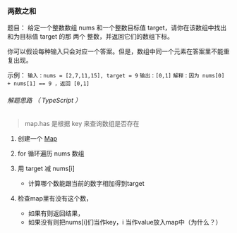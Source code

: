 ### 两数之和 
题目： 给定一个整数数组 nums 和一个整数目标值 target，请你在该数组中找出 和为目标值 target  的那 两个 整数，并返回它们的数组下标。

你可以假设每种输入只会对应一个答案。但是，数组中同一个元素在答案里不能重复出现。

示例：
`输入：nums = [2,7,11,15], target = 9`
`输出：[0,1]`
`解释：因为 nums[0] + nums[1] == 9 ，返回 [0,1] `


######  解题思路 （ TypeScript ）

> map.has 是根据 key 来查询数组是否存在

1. 创建一个 [Map](https://developer.mozilla.org/zh-CN/docs/Web/JavaScript/Reference/Global_Objects/Map) 
   
2. for 循环遍历 nums 数组
   
3. 用 target 减 nums[i]
   *  计算哪个数能跟当前的数字相加得到target

4. 检查map里有没有这个数，
   * 如果有则返回结果，
   *  如果没有则把nums[i]们当作key，i 当作value放入map中（为什么？）
